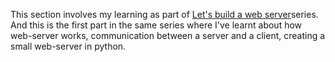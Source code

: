 This section involves my learning as part of [Let's build a web
server](https://ruslanspivak.com/lsbaws-part1/)series. And this is the
first part in the same series where I've learnt about how web-server
works, communication between a server and a client, creating a small
web-server in python.